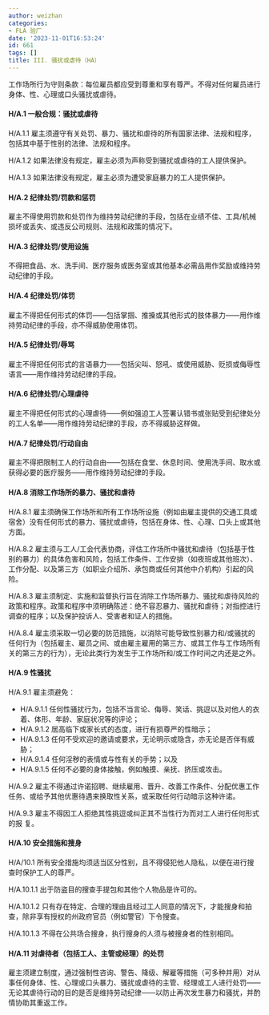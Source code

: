```yaml
---
author: weizhan
categories:
- FLA 验厂
date: '2023-11-01T16:53:24'
id: 661
tags: []
title: III. 骚扰或虐待（HA）
---
```


工作场所行为守则条款：每位雇员都应受到尊重和享有尊严。不得对任何雇员进行身体、性、心理或口头骚扰或虐待。

#### H/A.1 一般合规：骚扰或虐待

H/A.1.1 雇主须遵守有关处罚、暴力、骚扰和虐待的所有国家法律、法规和程序，包括其中基于性别的法律、法规和程序。

H/A.1.2 如果法律没有规定，雇主必须为声称受到骚扰或虐待的工人提供保护。

H/A.1.3 如果法律没有规定，雇主必须为遭受家庭暴力的工人提供保护。

#### H/A.2 纪律处罚/罚款和惩罚

雇主不得使用罚款和处罚作为维持劳动纪律的手段，包括在业绩不佳、工具/机械损坏或丢失、或违反公司规则、法规和政策的情况下。

#### H/A.3 纪律处罚/使用设施

不得把食品、水、洗手间、医疗服务或医务室或其他基本必需品用作奖励或维持劳动纪律的手段。

#### H/A.4 纪律处罚/体罚

雇主不得把任何形式的体罚——包括掌掴、推搡或其他形式的肢体暴力——用作维持劳动纪律的手段，亦不得威胁使用体罚。

#### H/A.5 纪律处罚/辱骂

雇主不得把任何形式的言语暴力——包括尖叫、怒吼、或使用威胁、贬损或侮辱性语言——用作维持劳动纪律的手段。

#### H/A.6 纪律处罚/心理虐待

雇主不得把任何形式的心理虐待——例如强迫工人签署认错书或张贴受到纪律处分的工人名单——用作维持劳动纪律的手段，亦不得威胁这样做。

#### H/A.7 纪律处罚/行动自由

雇主不得把限制工人的行动自由——包括在食堂、休息时间、使用洗手间、取水或获得必要的医疗服务——用作维持劳动纪律的手段。

#### H/A.8 消除工作场所的暴力、骚扰和虐待

H/A.8.1
雇主须确保工作场所和所有工作场所设施（例如由雇主提供的交通工具或宿舍）没有任何形式的暴力、骚扰或虐待，包括在身体、性、心理、口头上或其他方面。

H/A.8.2
雇主须与工人/工会代表协商，评估工作场所中骚扰和虐待（包括基于性别的暴力）的具体危害和风险，包括工作条件、工作安排（如夜班或其他班次）、工作分配、以及第三方（如职业介绍所、承包商或任何其他中介机构）引起的风险。

H/A.8.3
雇主须制定、实施和监督执行旨在消除工作场所暴力、骚扰和虐待风险的政策和程序。政策和程序中须明确陈述：绝不容忍暴力、骚扰和虐待；对指控进行调查的程序；以及保护投诉人、受害者和证人的措施。

H/A.8.4
雇主须采取一切必要的防范措施，以消除可能导致性别暴力和/或骚扰的任何行为（包括雇主、雇员之间、或由雇主雇用的第三方、或其工作与工作场所有关的第三方的行为），无论此类行为发生于工作场所和/或工作时间之内还是之外。

#### H/A.9 性骚扰

H/A.9.1 雇主须避免：

  * H/A.9.1.1 任何性骚扰行为，包括不当言论、侮辱、笑话、挑逗以及对他人的衣着、体形、年龄、家庭状况等的评论；
  * H/A.9.1.2 居高临下或家长式的态度，进行有损尊严的性暗示；
  * H/A.9.1.3 任何不受欢迎的邀请或要求，无论明示或隐含，亦无论是否伴有威胁；
  * H/A.9.1.4 任何淫秽的表情或与性有关的手势；以及
  * H/A.9.1.5 任何不必要的身体接触，例如触摸、亲抚、挤压或攻击。

H/A.9.2 雇主不得通过许诺招聘、继续雇用、晋升、改善工作条件、分配优惠工作任务、或给予其他优惠待遇来换取性关系，或采取任何行动暗示这种许诺。

H/A.9.3 雇主不得因工人拒绝其性挑逗或纠正其不当性行为而对工人进行任何形式的报 复。

#### H/A.10 安全措施和搜身

H/A/10.1 所有安全措施均须适当区分性别，且不得侵犯他人隐私，以便在进行搜查时保护工人的尊严。

H/A.10.1.1 出于防盗目的搜查手提包和其他个人物品是许可的。

H/A.10.1.2 只有存在特定、合理的理由且经过工人同意的情况下，才能搜身和拍查，除非享有授权的州政府官员（例如警官）下令搜查。

H/A.10.1.3 不得在公共场合搜身，执行搜身的人须与被搜身者的性别相同。

#### H/A.11 对虐待者（包括工人、主管或经理）的处罚

雇主须建立制度，通过强制性咨询、警告、降级、解雇等措施（可多种并用）对从事任何身体、性、心理或口头暴力、骚扰或虐待的主管、经理或工人进行处罚——无论其虐待行动的目的是否是维持劳动纪律——以防止再次发生暴力和骚扰，并酌情协助其重返工作。


